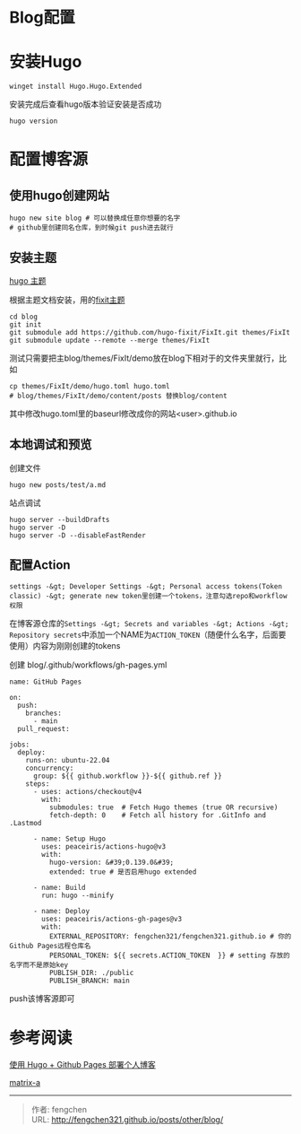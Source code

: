 # Blog配置


# 安装Hugo
```shell
winget install Hugo.Hugo.Extended
```

安装完成后查看hugo版本验证安装是否成功

```shell
hugo version
```
# 配置博客源
## 使用hugo创建网站

```shell
hugo new site blog # 可以替换成任意你想要的名字
# github里创建同名仓库，到时候git push进去就行
```

## 安装主题

[hugo 主题](https://themes.gohugo.io/)

根据主题文档安装，用的[fixit主题](https://fixit.lruihao.cn/zh-cn/documentation/installation/)

```shell
cd blog
git init
git submodule add https://github.com/hugo-fixit/FixIt.git themes/FixIt
git submodule update --remote --merge themes/FixIt
```
测试只需要把主blog/themes/FixIt/demo放在blog下相对于的文件夹里就行，比如
```shell
cp themes/FixIt/demo/hugo.toml hugo.toml
# blog/themes/FixIt/demo/content/posts 替换blog/content
```
其中修改hugo.toml里的baseurl修改成你的网站&lt;user&gt;.github.io

## 本地调试和预览
创建文件
```shell
hugo new posts/test/a.md
```
站点调试
```shell
hugo server --buildDrafts
hugo server -D
hugo server -D --disableFastRender
```

## 配置Action
`settings -&gt; Developer Settings -&gt; Personal access tokens(Token classic) -&gt; generate new token里创建一个tokens，注意勾选repo和workflow权限`

在博客源仓库的`Settings -&gt; Secrets and variables -&gt; Actions -&gt; Repository secrets`中添加一个NAME为`ACTION_TOKEN`（随便什么名字，后面要使用）内容为刚刚创建的tokens

创建 blog/.github/workflows/gh-pages.yml
```shell
name: GitHub Pages

on:
  push:
    branches:
      - main 
  pull_request:

jobs:
  deploy:
    runs-on: ubuntu-22.04
    concurrency:
      group: ${{ github.workflow }}-${{ github.ref }}
    steps:
      - uses: actions/checkout@v4
        with:
          submodules: true  # Fetch Hugo themes (true OR recursive)
          fetch-depth: 0    # Fetch all history for .GitInfo and .Lastmod

      - name: Setup Hugo
        uses: peaceiris/actions-hugo@v3
        with:
          hugo-version: &#39;0.139.0&#39; 
          extended: true # 是否启用hugo extended

      - name: Build
        run: hugo --minify

      - name: Deploy
        uses: peaceiris/actions-gh-pages@v3
        with:
          EXTERNAL_REPOSITORY: fengchen321/fengchen321.github.io # 你的Github Pages远程仓库名
          PERSONAL_TOKEN: ${{ secrets.ACTION_TOKEN  }} # setting 存放的名字而不是原始key
          PUBLISH_DIR: ./public
          PUBLISH_BRANCH: main

```
push该博客源即可

# 参考阅读

[使用 Hugo &#43; Github Pages 部署个人博客](https://ratmomo.github.io/p/2024/06/%E4%BD%BF%E7%94%A8-hugo--github-pages-%E9%83%A8%E7%BD%B2%E4%B8%AA%E4%BA%BA%E5%8D%9A%E5%AE%A2/)

[matrix-a](https://matrix-a.github.io/)


---

> 作者: fengchen  
> URL: http://fengchen321.github.io/posts/other/blog/  

